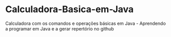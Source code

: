 # Calculadora-Basica-em-Java
Calculadora com os comandos e operações básicas em Java - Aprendendo a programar em Java e a gerar repertório no github
